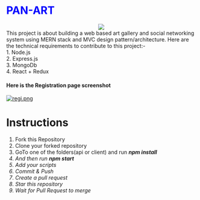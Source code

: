<h1 style="color:blue">PAN-ART</h1>

<div id="header" align="center">
        <img src="https://media.giphy.com/media/GEEUcTrmcFo2I/giphy.gif">
</div>
This project is about building a web based art gallery and social networking system using MERN stack and MVC design pattern/architecture. Here are the technical requirements to contribute to this project:-
<br>
1. Node.js<br>
2. Express.js<br>
3. MongoDb<br>
4. React + Redux<br>
<h4>Here is the Registration page screenshot</h4>

[![regi.png](https://i.postimg.cc/DyxQmRRW/regi.png)](https://postimg.cc/N5r2zCsY)
<h1>Instructions</h1>

1. Fork this Repository
2. Clone your forked repository
3. GoTo one of the folders(api or client) and run <span><i><b>npm install</b><i/></span> 
4. And then run <span><i><b>npm start</b><i/></span>
5. Add your scripts
6. Commit & Push
7. Create a pull request
8. Star this repository
9. Wait for Pull Request to merge

